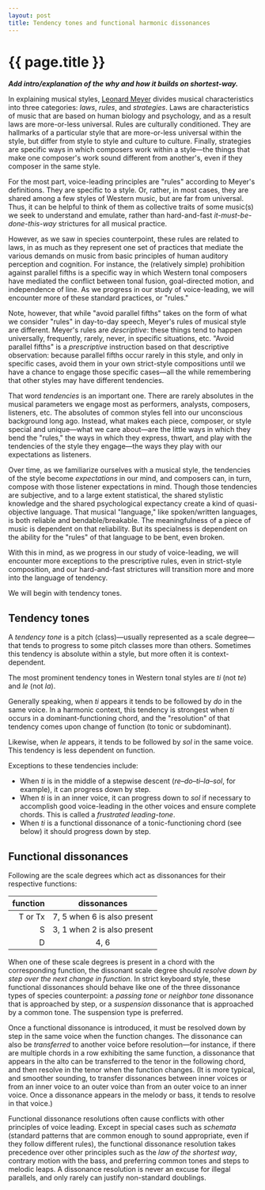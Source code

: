 ```yaml
---
layout: post
title: Tendency tones and functional harmonic dissonances
---
```


{{ page.title }}
================

***Add intro/explanation of the why and how it builds on shortest-way.***

In explaining musical styles, [Leonard Meyer](https://openlibrary.org/works/OL3267613W/Style_and_music) divides musical characteristics into three categories: *laws*, *rules*, and *strategies*. Laws are characteristics of music that are based on human biology and psychology, and as a result laws are more-or-less universal. Rules are culturally conditioned. They are hallmarks of a particular style that are more-or-less universal within the style, but differ from style to style and culture to culture. Finally, strategies are specific ways in which composers work within a style—the things that make one composer's work sound different from another's, even if they composer in the same style.

For the most part, voice-leading principles are "rules" according to Meyer's definitions. They are specific to a style. Or, rather, in most cases, they are shared among a few styles of Western music, but are far from universal. Thus, it can be helpful to think of them as collective traits of some music(s) we seek to understand and emulate, rather than hard-and-fast *it-must-be-done-this-way* strictures for all musical practice.

However, as we saw in species counterpoint, these rules are related to laws, in as much as they represent one set of practices that mediate the various demands on music from basic principles of human auditory perception and cognition. For instance, the (relatively simple) prohibition against parallel fifths is a specific way in which Western tonal composers have mediated the conflict between tonal fusion, goal-directed motion, and independence of line. As we progress in our study of voice-leading, we will encounter more of these standard practices, or "rules."

Note, however, that while "avoid parallel fifths" takes on the form of what we consider "rules" in day-to-day speech, Meyer's rules of musical style are different. Meyer's rules are *descriptive*: these things tend to happen universally, frequently, rarely, never, in specific situations, etc. "Avoid parallel fifths" is a *prescriptive* instruction based on that descriptive observation: because parallel fifths occur rarely in this style, and only in specific cases, avoid them in your own strict-style compositions until we have a chance to engage those specific cases—all the while remembering that other styles may have different tendencies.

That word *tendencies* is an important one. There are rarely absolutes in the musical parameters we engage most as performers, analysts, composers, listeners, etc. The absolutes of common styles fell into our unconscious background long ago. Instead, what makes each piece, composer, or style special and unique—what we care about—are the little ways in which they bend the "rules," the ways in which they express, thwart, and play with the tendencies of the style they engage—the ways they play with our expectations as listeners.

Over time, as we familiarize ourselves with a musical style, the tendencies of the style become *expectations* in our mind, and composers can, in turn, compose with those listener expectations in mind. Though those tendencies are subjective, and to a large extent statistical, the shared stylistic knowledge and the shared psychological expectancy create a kind of quasi-objective language. That musical "language," like spoken/written languages, is both reliable and bendable/breakable. The meaningfulness of a piece of music is dependent on that reliability. But its specialness is dependent on the ability for the "rules" of that language to be bent, even broken.

With this in mind, as we progress in our study of voice-leading, we will encounter more exceptions to the prescriptive rules, even in strict-style composition, and our hard-and-fast strictures will transition more and more into the language of tendency.

We will begin with tendency tones. 

## Tendency tones ##

A *tendency tone* is a pitch (class)—usually represented as a scale degree—that tends to progress to some pitch classes more than others. Sometimes this tendency is absolute within a style, but more often it is context-dependent.

The most prominent tendency tones in Western tonal styles are *ti* (not *te*) and *le* (not *la*). 

Generally speaking, when *ti* appears it tends to be followed by *do* in the same voice. In a harmonic context, this tendency is strongest when *ti* occurs in a dominant-functioning chord, and the "resolution" of that tendency comes upon change of function (to tonic or subdominant).

Likewise, when *le* appears, it tends to be followed by *sol* in the same voice. This tendency is less dependent on function.

Exceptions to these tendencies include:

- When *ti* is in the middle of a stepwise descent (*re*–*do*–*ti*–*la*–*sol*, for example), it can progress down by step.  
- When *ti* is in an inner voice, it can progress down to *sol* if necessary to accomplish good voice-leading in the other voices and ensure complete chords. This is called a *frustrated leading-tone*.  
- When *ti* is a functional dissonance of a tonic-functioning chord (see below) it should progress down by step.

## Functional dissonances ##

Following are the scale degrees which act as dissonances for their respective functions:

| function	| dissonances	|
| -: | :-: |
| T or Tx	| 7, 5 when 6 is also present	
| S	| 3, 1 when 2 is also present
| D	| 4, 6

When one of these scale degrees is present in a chord with the corresponding function, the dissonant scale degree should *resolve down by step over the next change in function*. In strict keyboard style, these functional dissonances should behave like one of the three dissonance types of species counterpoint: a *passing tone* or *neighbor tone* dissonance that is approached by step, or a *suspension* dissonance that is approached by a common tone. The suspension type is preferred.

Once a functional dissonance is introduced, it must be resolved down by step in the same voice when the function changes. The dissonance can also be *transferred* to another voice before resolution—for instance, if there are multiple chords in a row exhibiting the same function, a dissonance that appears in the alto can be transferred to the tenor in the following chord, and then resolve in the tenor when the function changes. (It is more typical, and smoother sounding, to transfer dissonances between inner voices or from an inner voice to an outer voice than from an outer voice to an inner voice. Once a dissonance appears in the melody or bass, it tends to resolve in that voice.)

Functional dissonance resolutions often cause conflicts with other principles of voice leading. Except in special cases such as *schemata* (standard patterns that are common enough to sound appropriate, even if they follow different rules), the functional dissonance resolution takes precedence over other principles such as the *law of the shortest way*, contrary motion with the bass, and preferring common tones and steps to melodic leaps. A dissonance resolution is never an excuse for illegal parallels, and only rarely can justify non-standard doublings.
